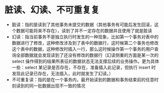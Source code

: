 # 脏读、幻读、不可重复复
- 脏读：指的是读到了其他事务未提交的数据（其他事务有可能后发生回滚，这个数据可能将来不存在），读到了并不一定存在的数据并且使用了就是脏读
- 幻读：指当前事务不是独立执行时发生的一种现象，比如第一个事务对表中的数据进行了修改，这种修改涉及到了表中的数据行，这时候第二个事务也修改这个表中的数据，这种修改时插入一行，那么这时候操作第一个事务的用户查询全部数据就会发现读到了还没有修改的数据行（幻读侧重的方面是某一次的 select 操作得到的结果所表征的数据状态无法支撑后续的业务操作。更为具体一些：select 某记录是否存在，不存在，准备插入此记录，但执行 insert 时发现此记录已存在，无法插入，此时就发生了幻读。）
- 不可重复读：指的是在一个事务内，最开始读到的数据和事务结束前的任意时刻读到的同一批数据出现不一致的情况